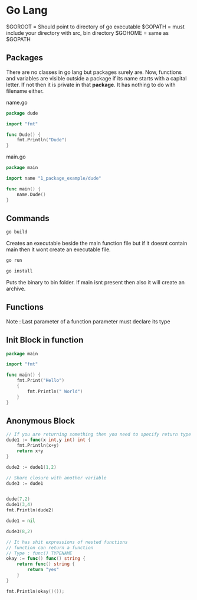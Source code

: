 # Go Lang

$GOROOT = Should point to directory of go executable
$GOPATH = must include your directory with src, bin directory
$GOHOME = same as $GOPATH

## Packages

There are no classes in go lang but packages surely are. Now, functions and variables are visible outside a package if its name starts with a capital letter.
If not then it is private in that **package**. It has nothing to do with filename either.


name.go
```go
package dude

import "fmt"

func Dude() {
	fmt.Println("Dude")
}
```


main.go
```go
package main

import name "1_package_example/dude"

func main() {
	name.Dude()
}
```

## Commands

```sh
go build
```

Creates an executable beside the main function file but if it doesnt contain main then it wont create an executable file.

```sh
go run
```

```sh
go install
```

Puts the binary to bin folder. If main isnt present then also it will create an archive.

## Functions
Note : Last parameter of a function parameter must declare its type

## Init Block in function

```go
package main

import "fmt"

func main() {
	fmt.Print("Hello")
	{
		fmt.Println(" World")
	}	
}
```

## Anonymous Block

```go
// If you are returning something then you need to specify return type
dude1 := func(x int,y int) int {
	fmt.Println(x+y)
	return x+y
}

dude2 := dude1(1,2)

// Share closure with another variable
dude3 := dude1


dude(7,2)
dude1(3,4)
fmt.Println(dude2)

dude1 = nil

dude3(8,2)

// It has shit expressions of nested functions
// function can return a function
// Type : func() TYPENAME
okay := func() func() string {
	return func() string {
		return "yes"
	}
}

fmt.Println(okay()());
```
